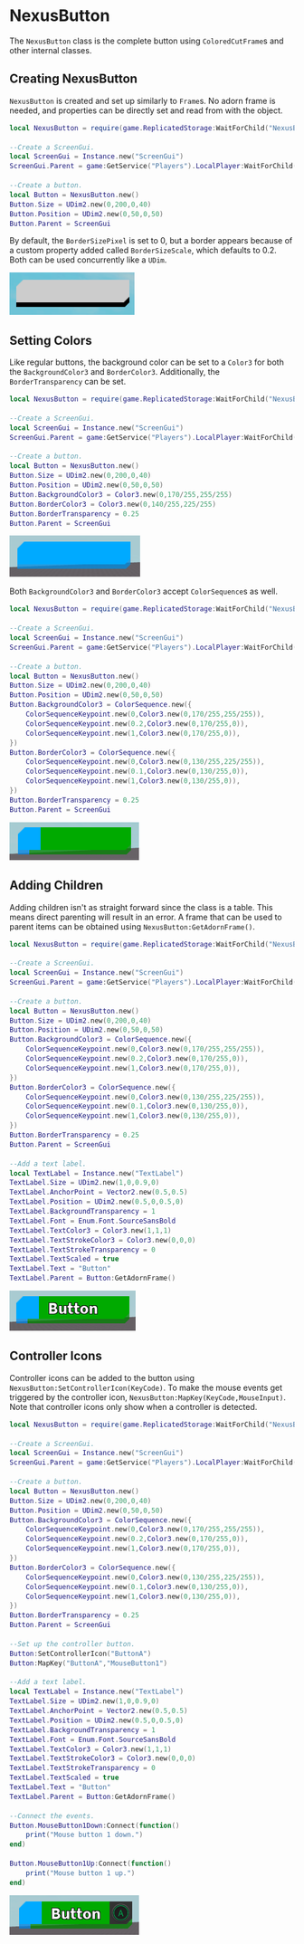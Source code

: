 # NexusButton
The `NexusButton` class is the complete button using
`ColoredCutFrame`s and other internal classes.

## Creating NexusButton
`NexusButton` is created and set up similarly to `Frame`s.
No adorn frame is needed, and properties can be directly
set and read from with the object.
```lua
local NexusButton = require(game.ReplicatedStorage:WaitForChild("NexusButton"))

--Create a ScreenGui.
local ScreenGui = Instance.new("ScreenGui")
ScreenGui.Parent = game:GetService("Players").LocalPlayer:WaitForChild("PlayerGui")

--Create a button.
local Button = NexusButton.new()
Button.Size = UDim2.new(0,200,0,40)
Button.Position = UDim2.new(0,50,0,50)
Button.Parent = ScreenGui
```

By default, the `BorderSizePixel` is set to 0,
but a border appears because of a custom property
added called `BorderSizeScale`, which defaults to 0.2.
Both can be used concurrently like a `UDim`.

![Base Button](images/nexusbutton/base-button.png)

## Setting Colors
Like regular buttons, the background color can be set
to a `Color3` for both the `BackgroundColor3` and
`BorderColor3`. Additionally, the `BorderTransparency`
can be set.
```lua
local NexusButton = require(game.ReplicatedStorage:WaitForChild("NexusButton"))

--Create a ScreenGui.
local ScreenGui = Instance.new("ScreenGui")
ScreenGui.Parent = game:GetService("Players").LocalPlayer:WaitForChild("PlayerGui")

--Create a button.
local Button = NexusButton.new()
Button.Size = UDim2.new(0,200,0,40)
Button.Position = UDim2.new(0,50,0,50)
Button.BackgroundColor3 = Color3.new(0,170/255,255/255)
Button.BorderColor3 = Color3.new(0,140/255,225/255)
Button.BorderTransparency = 0.25
Button.Parent = ScreenGui
```

![Base Button](images/nexusbutton/single-colored-button.png)

Both `BackgroundColor3` and `BorderColor3` accept `ColorSequence`s
as well.
```lua
local NexusButton = require(game.ReplicatedStorage:WaitForChild("NexusButton"))

--Create a ScreenGui.
local ScreenGui = Instance.new("ScreenGui")
ScreenGui.Parent = game:GetService("Players").LocalPlayer:WaitForChild("PlayerGui")

--Create a button.
local Button = NexusButton.new()
Button.Size = UDim2.new(0,200,0,40)
Button.Position = UDim2.new(0,50,0,50)
Button.BackgroundColor3 = ColorSequence.new({
	ColorSequenceKeypoint.new(0,Color3.new(0,170/255,255/255)),
	ColorSequenceKeypoint.new(0.2,Color3.new(0,170/255,0)),
	ColorSequenceKeypoint.new(1,Color3.new(0,170/255,0)),
})
Button.BorderColor3 = ColorSequence.new({
	ColorSequenceKeypoint.new(0,Color3.new(0,130/255,225/255)),
	ColorSequenceKeypoint.new(0.1,Color3.new(0,130/255,0)),
	ColorSequenceKeypoint.new(1,Color3.new(0,130/255,0)),
})
Button.BorderTransparency = 0.25
Button.Parent = ScreenGui
```

![Base Button](images/nexusbutton/multi-colored-button.png)

## Adding Children
Adding children isn't as straight forward since the class
is a table. This means direct parenting will result in an error.
A frame that can be used to parent items can be obtained using
`NexusButton:GetAdornFrame()`.
```lua
local NexusButton = require(game.ReplicatedStorage:WaitForChild("NexusButton"))

--Create a ScreenGui.
local ScreenGui = Instance.new("ScreenGui")
ScreenGui.Parent = game:GetService("Players").LocalPlayer:WaitForChild("PlayerGui")

--Create a button.
local Button = NexusButton.new()
Button.Size = UDim2.new(0,200,0,40)
Button.Position = UDim2.new(0,50,0,50)
Button.BackgroundColor3 = ColorSequence.new({
	ColorSequenceKeypoint.new(0,Color3.new(0,170/255,255/255)),
	ColorSequenceKeypoint.new(0.2,Color3.new(0,170/255,0)),
	ColorSequenceKeypoint.new(1,Color3.new(0,170/255,0)),
})
Button.BorderColor3 = ColorSequence.new({
	ColorSequenceKeypoint.new(0,Color3.new(0,130/255,225/255)),
	ColorSequenceKeypoint.new(0.1,Color3.new(0,130/255,0)),
	ColorSequenceKeypoint.new(1,Color3.new(0,130/255,0)),
})
Button.BorderTransparency = 0.25
Button.Parent = ScreenGui

--Add a text label.
local TextLabel = Instance.new("TextLabel")
TextLabel.Size = UDim2.new(1,0,0.9,0)
TextLabel.AnchorPoint = Vector2.new(0.5,0.5)
TextLabel.Position = UDim2.new(0.5,0,0.5,0)
TextLabel.BackgroundTransparency = 1
TextLabel.Font = Enum.Font.SourceSansBold
TextLabel.TextColor3 = Color3.new(1,1,1)
TextLabel.TextStrokeColor3 = Color3.new(0,0,0)
TextLabel.TextStrokeTransparency = 0
TextLabel.TextScaled = true
TextLabel.Text = "Button"
TextLabel.Parent = Button:GetAdornFrame()
```

![Base Button](images/nexusbutton/multi-colored-button-with-text.png)

## Controller Icons
Controller icons can be added to the button using
`NexusButton:SetControllerIcon(KeyCode)`. To make
the mouse events get triggered by the controller icon,
`NexusButton:MapKey(KeyCode,MouseInput)`. Note that
controller icons only show when a controller is detected.
```lua
local NexusButton = require(game.ReplicatedStorage:WaitForChild("NexusButton"))

--Create a ScreenGui.
local ScreenGui = Instance.new("ScreenGui")
ScreenGui.Parent = game:GetService("Players").LocalPlayer:WaitForChild("PlayerGui")

--Create a button.
local Button = NexusButton.new()
Button.Size = UDim2.new(0,200,0,40)
Button.Position = UDim2.new(0,50,0,50)
Button.BackgroundColor3 = ColorSequence.new({
	ColorSequenceKeypoint.new(0,Color3.new(0,170/255,255/255)),
	ColorSequenceKeypoint.new(0.2,Color3.new(0,170/255,0)),
	ColorSequenceKeypoint.new(1,Color3.new(0,170/255,0)),
})
Button.BorderColor3 = ColorSequence.new({
	ColorSequenceKeypoint.new(0,Color3.new(0,130/255,225/255)),
	ColorSequenceKeypoint.new(0.1,Color3.new(0,130/255,0)),
	ColorSequenceKeypoint.new(1,Color3.new(0,130/255,0)),
})
Button.BorderTransparency = 0.25
Button.Parent = ScreenGui

--Set up the controller button.
Button:SetControllerIcon("ButtonA")
Button:MapKey("ButtonA","MouseButton1")

--Add a text label.
local TextLabel = Instance.new("TextLabel")
TextLabel.Size = UDim2.new(1,0,0.9,0)
TextLabel.AnchorPoint = Vector2.new(0.5,0.5)
TextLabel.Position = UDim2.new(0.5,0,0.5,0)
TextLabel.BackgroundTransparency = 1
TextLabel.Font = Enum.Font.SourceSansBold
TextLabel.TextColor3 = Color3.new(1,1,1)
TextLabel.TextStrokeColor3 = Color3.new(0,0,0)
TextLabel.TextStrokeTransparency = 0
TextLabel.TextScaled = true
TextLabel.Text = "Button"
TextLabel.Parent = Button:GetAdornFrame()

--Connect the events.
Button.MouseButton1Down:Connect(function()
	print("Mouse button 1 down.")
end)

Button.MouseButton1Up:Connect(function()
	print("Mouse button 1 up.")
end)
```

![Base Button](images/nexusbutton/multi-colored-button-with-controller.png)